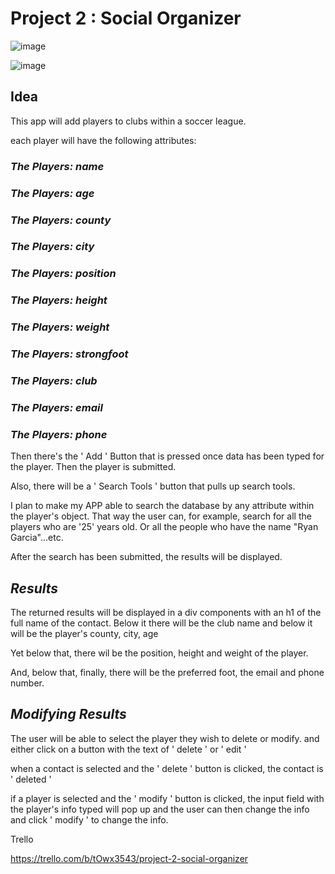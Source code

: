 # **Project 2 : Social Organizer**

![image](ss.png)

![image](ss2.png)

## **Idea**

This app will add players to clubs within a soccer league.

each player will have the following attributes:

### _The Players: name_

### _The Players: age_

### _The Players: county_

### _The Players: city_

### _The Players: position_

### _The Players: height_

### _The Players: weight_

### _The Players: strongfoot_

### _The Players: club_

### _The Players: email_

### _The Players: phone_

Then there's the ' Add ' Button that is pressed once data has been typed for the player. Then the player is submitted.

Also, there will be a ' Search Tools ' button that pulls up search tools.

I plan to make my APP able to search the database by any attribute within the player's object. That way the user can, for example, search for all the players who are '25' years old. Or all the people who have the name "Ryan Garcia"...etc.

After the search has been submitted, the results will be displayed.

## _Results_

The returned results will be displayed in a div components with an h1 of the full name of the contact. Below it there will be the club name and below it will be the player's county, city, age

Yet below that, there wil be the position, height and weight of the player.

And, below that, finally, there will be the preferred foot, the email and phone number.

## _Modifying Results_

The user will be able to select the player they wish to delete or modify. and either click on a button with the text of ' delete ' or ' edit '

when a contact is selected and the ' delete ' button is clicked, the contact is ' deleted '

if a player is selected and the ' modify ' button is clicked, the input field with the player's info typed will pop up and the user can then change the info and click ' modify ' to change the info.

Trello

https://trello.com/b/tOwx3543/project-2-social-organizer
